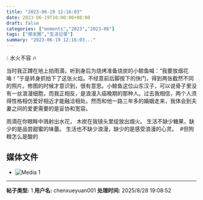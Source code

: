 ```yaml
---
title: "2023-06-19 12:16:03"
date: 2023-06-19T10:00:00+08:00
draft: false
categories: ["moments","2023","2023-06"]
tags: ["朋友圈","生活记录"]
summary: "2023-06-19 12:16:03..."
---
```


💧 水火不容 🔥

当时我正蹲在地上拍雨滴，听到身后为烧烤准备烧炭的小鲸鱼喊：“我要放烟花咯！”于是转身抓拍下了这张火焰。不经意前后脚按下的快门，得到两张截然不同的照片。修图的时候才意识到，很有意思。
​
小鲸鱼这位山东汉子，可以说骨子里没有一丝浪漫细胞，而我正相反，是浪漫入癌晚期的那种人。过去我相信，两个人须得性格相仿爱好相近才能融洽相处。然而和他一路三年多的婚姻走来，我体会到夫妻之间的爱更需要的是妥协和宽容。

雨滴在你眼眸中溅射出水花，
木炭在我镜头里绽放出烟火。
生活不缺少糖果，缺少的是品尝甜蜜的味蕾。
生活也不缺少浪漫，缺少的是感受浪漫的心灵。
​
​#但狗粮怎么是酸的

## 媒体文件

- ![Media 1](/Moments/photos/2023-06-19/202306191216030.jpg)

---

**帖子类型:** 1
**用户名:** chenxueyuan001
**处理时间:** 2025/8/28 19:08:52